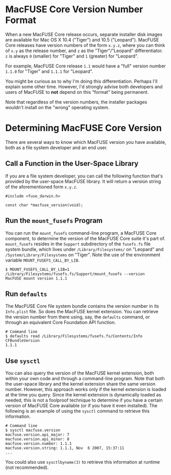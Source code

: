 # MacFUSE Core Version Number Format #

When a new MacFUSE Core release occurs, separate installer disk images are available for Mac OS X 10.4 ("Tiger") and 10.5 ("Leopard"). MacFUSE Core releases have version numbers of the form `x.y.z`, where you can think of `x.y` as the release number, and `z` as the "Tiger"/"Leopard" differentiator. `z` is always `0` (smaller) for "Tiger" and `1` (greater) for "Leopard".

For example, MacFUSE Core release `1.1` would have a "full" version number `1.1.0` for "Tiger" and `1.1.1` for "Leopard".

You might be curious as to why I'm doing this differentiation. Perhaps I'll explain some other time. However, I'd strongly advise both developers and users of MacFUSE to **not** depend on this "format" being permanent.

Note that regardless of the version numbers, the installer packages wouldn't install on the "wrong" operating system.

# Determining MacFUSE Core Version #

There are several ways to know which MacFUSE version you have available, both as a file system developer and an end user.

## Call a Function in the User-Space Library ##

If you are a file system developer, you can call the following function that's provided by the user-space MacFUSE library. It will return a version string of the aforementioned form `x.y.z`.

```
#include <fuse_darwin.h>

const char *macfuse_version(void);
```

## Run the `mount_fusefs` Program ##

You can run the `mount_fusefs` command-line program, a MacFUSE Core component, to determine the version of the MacFUSE Core suite it's part of. `mount_fusefs` resides in the `Support` subdirectory of the `fusefs.fs` file system bundle, which lives under `/Library/Filesystems/` on "Leopard" and `/System/Library/Filesystems` on "Tiger". Note the use of the environment variable `MOUNT_FUSEFS_CALL_BY_LIB`.

```
$ MOUNT_FUSEFS_CALL_BY_LIB=1 /Library/Filesystems/fusefs.fs/Support/mount_fusefs --version 
MacFUSE mount version 1.1.1
```

## Run `defaults` ##

The MacFUSE Core file system bundle contains the version number in its `Info.plist` file. So does the MacFUSE kernel extension. You can retrieve the version number from there using, say, the `defaults` command, or through an equivalent Core Foundation API function.

```
# Command line
$ defaults read /Library/Filesystems/fusefs.fs/Contents/Info CFBundleVersion 
1.1.1
```

## Use `sysctl` ##

You can also query the version of the MacFUSE kernel extension, both within your own code and through a command-line program. Note that both the user-space library and the kernel extension share the same version number. However, this approach works only if the kernel extension is loaded at the time you query. Since the kernel extension is dynamically loaded as needed, this is not a foolproof technique to determine if you have a certain version of MacFUSE Core available (or if you have it even installed). The following is an example of using the `sysctl` command to retrieve this information.

```
# Command line
$ sysctl macfuse.version
macfuse.version.api_major: 7
macfuse.version.api_minor: 8
macfuse.version.number: 1.1.1
macfuse.version.string: 1.1.1, Nov  6 2007, 15:37:11
...
```

You could also use `sysctlbyname(3)` to retrieve this information at runtime (not recommended).